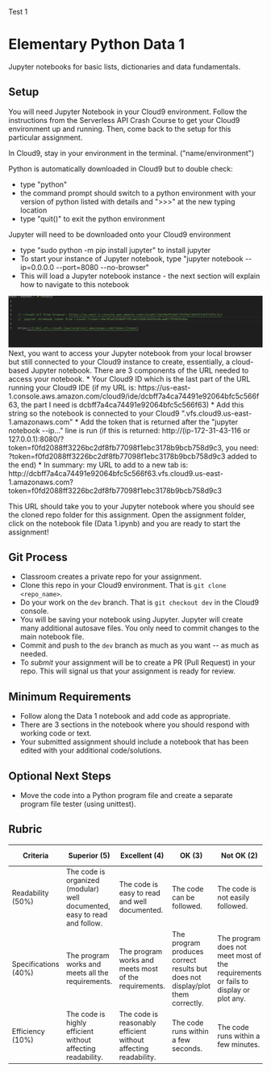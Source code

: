 Test 1 
# Elementary Python Data 1
Jupyter notebooks for basic lists, dictionaries and data fundamentals.

## Setup
You will need Jupyter Notebook in your Cloud9 environment.  Follow the instructions from the Serverless API Crash Course to get your Cloud9 environment up and running.  Then, come back to the setup for this particular assignment. 


In Cloud9, stay in your environment in the terminal.  ("name/environment") 

Python is automatically downloaded in Cloud9 but to double check: 
* type "python" 
* the command prompt should switch to a python environment with your version of python listed with details and ">>>" at the new typing location 
* type "quit()" to exit the python environment 

Jupyter will need to be downloaded onto your Cloud9 environment 
* type "sudo python -m pip install jupyter" to install jupyter 
* To start your instance of Jupyter notebook, type "jupyter notebook --ip=0.0.0.0 --port=8080 --no-browser"
* This will load a Jupyter notebook instance - the next section will explain how to navigate to this notebook 
<img src="cloud9jupyter.gif">
Next, you want to access your Jupyter notebook from your local browser but still connected to your Cloud9 instance to create, essentially, a cloud-based Jupyter notebook.  There are 3 components of the URL needed to access your notebook. 
* Your Cloud9 ID which is the last part of the URL running your Cloud9 IDE (if my URL is: https://us-east-1.console.aws.amazon.com/cloud9/ide/dcbff7a4ca74491e92064bfc5c566f63, the part I need is dcbff7a4ca74491e92064bfc5c566f63) 
* Add this string so the notebook is connected to your Cloud9 ".vfs.cloud9.us-east-1.amazonaws.com" 
* Add the token that is returned after the "jupyter notebook --ip..." line is run (if this is returned: http://(ip-172-31-43-116 or 127.0.0.1):8080/?token=f0fd2088ff3226bc2df8fb77098f1ebc3178b9bcb758d9c3, you need: ?token=f0fd2088ff3226bc2df8fb77098f1ebc3178b9bcb758d9c3 added to the end) 
* In summary: my URL to add to a new tab is: http://dcbff7a4ca74491e92064bfc5c566f63.vfs.cloud9.us-east-1.amazonaws.com?token=f0fd2088ff3226bc2df8fb77098f1ebc3178b9bcb758d9c3

This URL should take you to your Jupyter notebook where you should see the cloned repo folder for this assignment.  Open the assignment folder, click on the notebook file (Data 1.ipynb) and you are ready to start the assignment! 


## Git Process

 * Classroom creates a private repo for your assignment.
 * Clone this repo in your Cloud9 environment. That is `git clone <repo_name>`.
 * Do your work on the `dev` branch. That is `git checkout dev` in the Cloud9 console.
 * You will be saving your notebook using Jupyter. Jupyter will create many additional autosave files. You only need to commit changes to the main notebook file.
 * Commit and push to the `dev` branch as much as you want -- as much as needed.
 * To _submit_ your assignment will be to create a PR (Pull Request) in your repo. This will signal us that your assignment is ready for review.

## Minimum Requirements

* Follow along the Data 1 notebook and add code as appropriate.
* There are 3 sections in the notebook where you should respond with working code or text.
* Your submitted assignment should include a notebook that has been edited with your additional code/solutions.

## Optional Next Steps

* Move the code into a Python program file and create a separate program file tester (using unittest).

## Rubric

| Criteria | Superior (5) | Excellent (4) | OK (3) | Not OK (2) | Unsatisfactory (1) | Grade/Comments |
| --- | --- | --- | --- | --- | --- | --- |
| Readability (50%) | The code is organized (modular) well documented, easy to read and follow. | The code is easy to read and well documented. | The code can be followed. | The code is not easily followed. | The code is a mess. |  |
| Specifications (40%) | The program works and meets all the requirements. | The program works and meets most of the requirements. | The program produces correct results but does not display/plot them correctly. | The program does not meet most of the requirements or fails to display or plot any. | Program does not work at all. |  |
| Efficiency (10%) | The code is highly efficient without affecting readability. | The code is reasonably efficient without affecting readability. | The code runs within a few seconds. | The code runs within a few minutes. | The code takes over an hour to run (or doesn't run at all). | |
